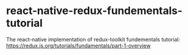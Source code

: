 # react-native-redux-fundementals-tutorial
The react-native implementation of redux-toolkit fundementals tutorial: https://redux.js.org/tutorials/fundamentals/part-1-overview

